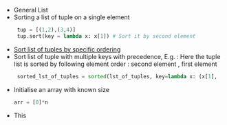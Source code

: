 - General List
- Sorting a list of tuple on a single element
	```python
	 tup = [(1,2),(3,4)]
	 tup.sort(key = lambda x: x[1]) # Sort it by second element
	 ```
- [Sort list of tuples by specific ordering](https://www.geeksforgeeks.org/python-sort-list-of-tuples-by-specific-ordering)
- Sort list of tuple with multiple keys with precedence, E.g. : Here the tuple list is sorted by following element order : second element , first element 
	```python
	 sorted_lst_of_tuples = sorted(lst_of_tuples, key=lambda x: (x[1], x[0]))
	 ```
 - Initialise an array with known size
	 ```python
	arr = [0]*n
  	``` 
- This
